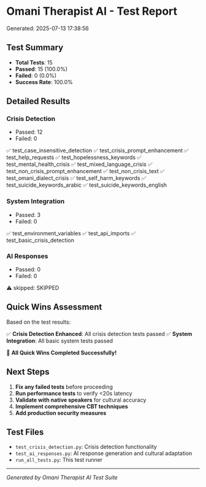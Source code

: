 
# Omani Therapist AI - Test Report
Generated: 2025-07-13 17:38:56

## Test Summary

- **Total Tests**: 15
- **Passed**: 15 (100.0%)
- **Failed**: 0 (0.0%)
- **Success Rate**: 100.0%

## Detailed Results


### Crisis Detection
- Passed: 12
- Failed: 0

✅ test_case_insensitive_detection
✅ test_crisis_prompt_enhancement
✅ test_help_requests
✅ test_hopelessness_keywords
✅ test_mental_health_crisis
✅ test_mixed_language_crisis
✅ test_non_crisis_prompt_enhancement
✅ test_non_crisis_text
✅ test_omani_dialect_crisis
✅ test_self_harm_keywords
✅ test_suicide_keywords_arabic
✅ test_suicide_keywords_english

### System Integration
- Passed: 3
- Failed: 0

✅ test_environment_variables
✅ test_api_imports
✅ test_basic_crisis_detection

### AI Responses
- Passed: 0
- Failed: 0

⚠️ skipped: SKIPPED

## Quick Wins Assessment

Based on the test results:

✅ **Crisis Detection Enhanced**: All crisis detection tests passed
✅ **System Integration**: All basic system tests passed

🎉 **All Quick Wins Completed Successfully!**

## Next Steps

1. **Fix any failed tests** before proceeding
2. **Run performance tests** to verify <20s latency
3. **Validate with native speakers** for cultural accuracy
4. **Implement comprehensive CBT techniques**
5. **Add production security measures**

## Test Files

- `test_crisis_detection.py`: Crisis detection functionality
- `test_ai_responses.py`: AI response generation and cultural adaptation
- `run_all_tests.py`: This test runner

---
*Generated by Omani Therapist AI Test Suite*
